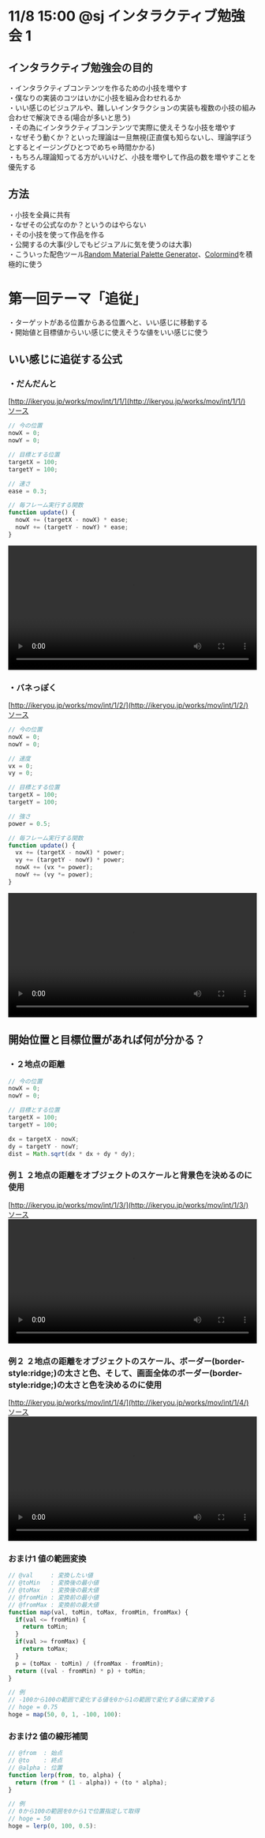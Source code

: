 # 11/8 15:00 @sj インタラクティブ勉強会 1

## インタラクティブ勉強会の目的
・インタラクティブコンテンツを作るための小技を増やす  
・僕なりの実装のコツはいかに小技を組み合わせれるか  
・いい感じのビジュアルや、難しいインタラクションの実装も複数の小技の組み合わせで解決できる(場合が多いと思う)  
・その為にインタラクティブコンテンツで実際に使えそうな小技を増やす  
・なぜそう動くか？といった理論は一旦無視(正直僕も知らないし、理論学ぼうとするとイージングひとつでめちゃ時間かかる)  
・もちろん理論知ってる方がいいけど、小技を増やして作品の数を増やすことを優先する  

## 方法
・小技を全員に共有  
・なぜその公式なのか？というのはやらない    
・その小技を使って作品を作る  
・公開するの大事(少しでもビジュアルに気を使うのは大事)  
・こういった配色ツール[Random Material Palette Generator](https://www.threebu.it/random-material-palette/)、[Colormind](http://colormind.io/)を積極的に使う   

# 第一回テーマ「追従」
・ターゲットがある位置からある位置へと、いい感じに移動する  
・開始値と目標値からいい感じに使えそうな値をいい感じに使う  

## いい感じに追従する公式
### ・だんだんと
[http://ikeryou.jp/works/mov/int/1/1/](http://ikeryou.jp/works/mov/int/1/1/)  
[ソース](https://github.com/ikeryou/interactive_1/blob/study1/docs/main.js)  
```js
// 今の位置
nowX = 0;
nowY = 0;

// 目標とする位置
targetX = 100;
targetY = 100;

// 速さ
ease = 0.3;

// 毎フレーム実行する関数
function update() {
  nowX += (targetX - nowX) * ease;
  nowY += (targetY - nowY) * ease;
}
```
<video width="100%" autoplay loop>
<source src="http://ikeryou.jp/works/mov/int/1/1.mp4">
</video>

### ・バネっぽく
[http://ikeryou.jp/works/mov/int/1/2/](http://ikeryou.jp/works/mov/int/1/2/)  
[ソース](https://github.com/ikeryou/interactive_1/blob/study2/docs/main.js)  
```js
// 今の位置
nowX = 0;
nowY = 0;

// 速度
vx = 0;
vy = 0;

// 目標とする位置
targetX = 100;
targetY = 100;

// 強さ
power = 0.5;

// 毎フレーム実行する関数
function update() {
  vx += (targetX - nowX) * power;
  vy += (targetY - nowY) * power;
  nowX += (vx *= power);
  nowY += (vy *= power);
}
```
<video width="100%" autoplay loop>
<source src="http://ikeryou.jp/works/mov/int/1/2.mp4">
</video>

## 開始位置と目標位置があれば何が分かる？
### ・２地点の距離
```js
// 今の位置
nowX = 0;
nowY = 0;

// 目標とする位置
targetX = 100;
targetY = 100;

dx = targetX - nowX;
dy = targetY - nowY;
dist = Math.sqrt(dx * dx + dy * dy);
```
### 例１ ２地点の距離をオブジェクトのスケールと背景色を決めるのに使用  
[http://ikeryou.jp/works/mov/int/1/3/](http://ikeryou.jp/works/mov/int/1/3/)  
[ソース](https://github.com/ikeryou/interactive_1/blob/study3/docs/main.js)  
<video width="100%" autoplay loop>
<source src="http://ikeryou.jp/works/mov/int/1/3.mp4">
</video>

### 例２ ２地点の距離をオブジェクトのスケール、ボーダー(border-style:ridge;)の太さと色、そして、画面全体のボーダー(border-style:ridge;)の太さと色を決めるのに使用  
[http://ikeryou.jp/works/mov/int/1/4/](http://ikeryou.jp/works/mov/int/1/4/)  
[ソース](https://github.com/ikeryou/interactive_1/blob/study4/docs/main.js)  
<video width="100%" autoplay loop>
<source src="http://ikeryou.jp/works/mov/int/1/4.mp4">
</video>


### おまけ1 値の範囲変換
```js
// @val     : 変換したい値
// @toMin   : 変換後の最小値
// @toMax   : 変換後の最大値
// @fromMin : 変換前の最小値
// @fromMax : 変換前の最大値
function map(val, toMin, toMax, fromMin, fromMax) {
  if(val <= fromMin) {
    return toMin;
  }
  if(val >= fromMax) {
    return toMax;
  }
  p = (toMax - toMin) / (fromMax - fromMin);
  return ((val - fromMin) * p) + toMin;
}

// 例
// -100から100の範囲で変化する値を0から1の範囲で変化する値に変換する
// hoge = 0.75
hoge = map(50, 0, 1, -100, 100):
```
### おまけ2 値の線形補間
```js
// @from  : 始点
// @to    : 終点
// @alpha : 位置
function lerp(from, to, alpha) {
  return (from * (1 - alpha)) + (to * alpha);
}

// 例
// 0から100の範囲を0から1で位置指定して取得
// hoge = 50
hoge = lerp(0, 100, 0.5):
```
